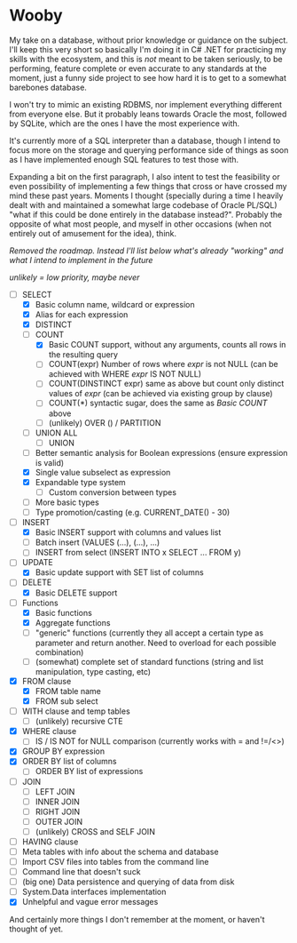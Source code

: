 # Wooby

My take on a database, without prior knowledge or guidance on the subject.
I'll keep this very short so basically I'm doing it in C# .NET for practicing my skills
with the ecosystem, and this is *not* meant to be taken seriously, to be performing,
feature complete or even accurate to any standards at the moment, just a funny side
project to see how hard it is to get to a somewhat barebones database.

I won't try to mimic an existing RDBMS, nor implement everything different from everyone else. But it probably leans towards Oracle the most, followed by SQLite, which are the ones I have the most experience with.

It's currently more of a SQL interpreter than a database, though I intend to focus more on the storage and querying performance side of things as soon as I have implemented enough SQL features to test those with.

Expanding a bit on the first paragraph, I also intent to test the feasibility or even possibility of implementing a few things that cross or have crossed my mind these past years. Moments I thought (specially during a time I heavily dealt with and maintained a somewhat large codebase of Oracle PL/SQL) "what if this could be done entirely in the database instead?". Probably the opposite of what most people, and myself in other occasions (when not entirely out of amusement for the idea), think.

_Removed the roadmap. Instead I'll list below what's already "working" and what I intend to implement in the future_

_unlikely = low priority, maybe never_

- [ ] SELECT
    - [x] Basic column name, wildcard or expression
    - [x] Alias for each expression
    - [x] DISTINCT
    - [ ] COUNT
        - [x] Basic COUNT support, without any arguments, counts all rows in the resulting query
        - [ ] COUNT(expr) Number of rows where _expr_ is not NULL (can be achieved with WHERE _expr_ IS NOT NULL)
        - [ ] COUNT(DINSTINCT expr) same as above but count only distinct values of _expr_ (can be achieved via existing group by clause)
        - [ ] COUNT(*) syntactic sugar, does the same as _Basic COUNT_ above
        - [ ] (unlikely) OVER () / PARTITION
    - [ ] UNION ALL
        - [ ] UNION
    - [ ] Better semantic analysis for Boolean expressions (ensure expression is valid)
    - [x] Single value subselect as expression
    - [x] Expandable type system
        - [ ] Custom conversion between types
    - [ ] More basic types
    - [ ] Type promotion/casting (e.g. CURRENT_DATE() - 30)
- [ ] INSERT
    - [x] Basic INSERT support with columns and values list
    - [ ] Batch insert (VALUES (...), (...), ...)
    - [ ] INSERT from select (INSERT INTO x SELECT ... FROM y)
- [ ] UPDATE
    - [x] Basic update support with SET list of columns
- [ ] DELETE
    - [x] Basic DELETE support
- [ ] Functions
    - [x] Basic functions
    - [x] Aggregate functions
    - [ ] "generic" functions (currently they all accept a certain type as parameter and return another. Need to overload for each possible combination)
    - [ ] (somewhat) complete set of standard functions (string and list manipulation, type casting, etc)
- [x] FROM clause
    - [x] FROM table name
    - [x] FROM sub select
- [ ] WITH clause and temp tables
    - [ ] (unlikely) recursive CTE
- [x] WHERE clause
    - [ ] IS / IS NOT for NULL comparison (currently works with = and !=/<>)
- [x] GROUP BY expression
- [x] ORDER BY list of columns
    - [ ] ORDER BY list of expressions
- [ ] JOIN
    - [ ] LEFT JOIN
    - [ ] INNER JOIN
    - [ ] RIGHT JOIN
    - [ ] OUTER JOIN
    - [ ] (unlikely) CROSS and SELF JOIN
- [ ] HAVING clause
- [ ] Meta tables with info about the schema and database
- [ ] Import CSV files into tables from the command line
- [ ] Command line that doesn't suck
- [ ] (big one) Data persistence and querying of data from disk
- [ ] System.Data interfaces implementation
- [x] Unhelpful and vague error messages

And certainly more things I don't remember at the moment, or haven't thought of yet.
